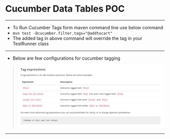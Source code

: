 # Cucumber Data Tables POC

---

* To Run Cucumber Tags form maven command line use below command
* ```mvn test -Dcucumber.filter.tags="@addtocart"```
* The added tag in above command will override the tag in your TestRunner class

---
* Below are few configurations for cucumber tagging
>![Image](CucumberTagingConfiguration.jpg)

---
